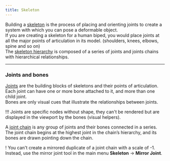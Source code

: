 ```yaml
---
title: Skeleton
---
```


Building a [skeleton](https://help.autodesk.com/view/MAYAUL/2020/ENU/?guid=GUID-906B71D3-C153-4880-A8EF-F9A6D1AE4AD5) is the process of placing and orienting joints to create a system with which you can pose a deformable object.  
If you are creating a skeleton for a human biped, you would place joints at all the major points of articulation in its model. (shoulders, knees, elbows, spine and so on)  
The [skeleton hierarchy](https://help.autodesk.com/view/MAYAUL/2020/ENU/?guid=GUID-DC88B9A7-593B-427E-9BED-4D7822B0E0B6) is composed of a series of joints and joints chains with hierarchical relationships.  

___
### Joints and bones

[Joints](https://help.autodesk.com/view/MAYAUL/2020/ENU/?guid=GUID-1B59334F-2605-44C3-B584-A55B239A2CBE) are the building blocks of skeletons and their points of articulation. Each joint can have one or more bone attached to it, and more than one child joint.  
Bones are only visual cues that illustrate the relationships between joints.  

!!! Joints are specific nodes without shape, they can't be rendered but are displayed in the viewport by the bones (visual helpers).  

A [joint chain](https://help.autodesk.com/view/MAYAUL/2020/ENU/?guid=GUID-267B988F-4E21-4963-BF6A-478E5F6FEF81) is any group of joints and their bones connected in a series.  
The joint chain begins at the highest joint in the chain’s hierarchy, and its bones are drawn pointing down the chain.  

! You can't create a mirrored duplicate of a joint chain with a scale of -1. Instead, use the mirror joint tool in the main menu **Skeleton** -> **Mirror Joint**.  